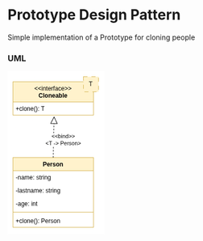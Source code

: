 # Prototype Design Pattern

Simple implementation of a Prototype for cloning people

### UML

![UML Diagram](./UML/uml.png)
